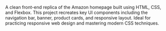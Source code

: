 A clean front-end replica of the Amazon homepage built using HTML, CSS, and Flexbox. This project recreates key UI components including the navigation bar, banner, product cards, and responsive layout. Ideal for practicing responsive web design and mastering modern CSS techniques.
